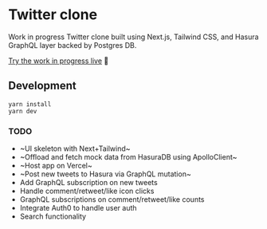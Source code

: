 # Twitter clone

Work in progress Twitter clone built using Next.js, Tailwind CSS, and Hasura GraphQL layer backed by Postgres DB.

[Try the work in progress live](https://tweet-bice.vercel.app/) 🎉

## Development

```
yarn install
yarn dev
```

### TODO

- ~UI skeleton with Next+Tailwind~
- ~Offload and fetch mock data from HasuraDB using ApolloClient~
- ~Host app on Vercel~
- ~Post new tweets to Hasura via GraphQL mutation~
- Add GraphQL subscription on new tweets
- Handle comment/retweet/like icon clicks
- GraphQL subscriptions on comment/retweet/like counts
- Integrate Auth0 to handle user auth
- Search functionality
